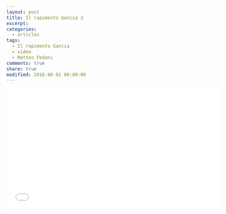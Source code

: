 ```yaml
---
layout: post
title: Il rapimento Gancia 3
excerpt:
categories:
  - articles
tags:
  - Il rapimento Gancia
  - video
  - Matteo Pedani
comments: true
share: true
modified: 2016-06-01 00:00:00
---
```



<iframe width="560" height="315" src="//www.youtube.com/embed/6iOgASZPXvw" frameborder="0"> </iframe>